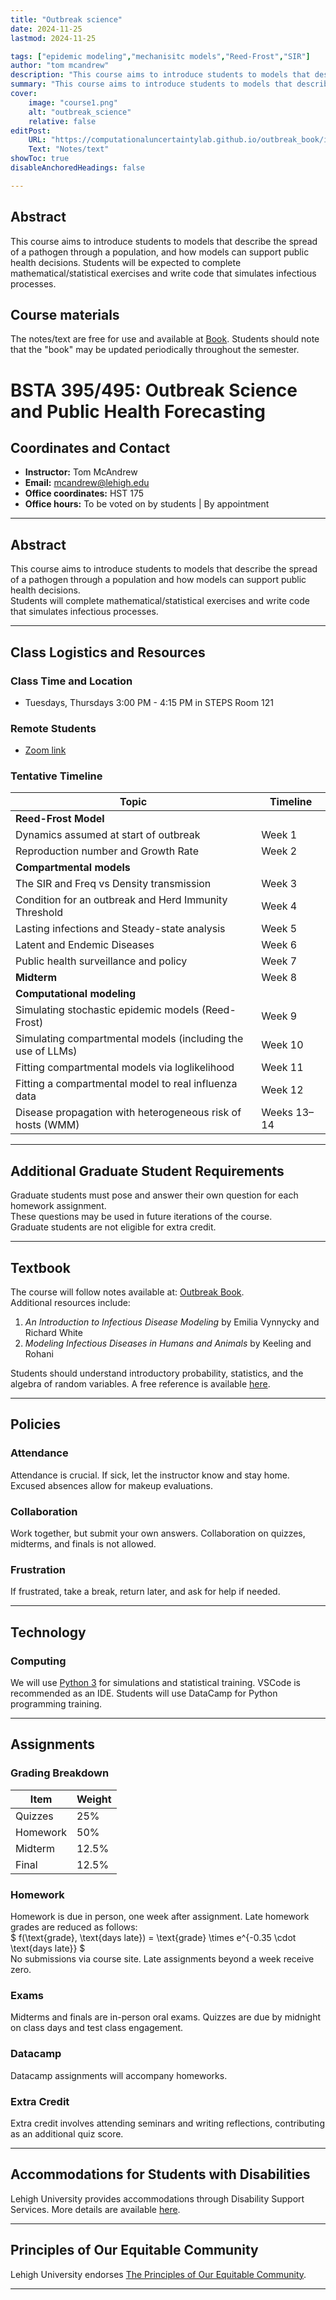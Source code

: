 ```yaml
---
title: "Outbreak science"
date: 2024-11-25
lastmod: 2024-11-25

tags: ["epidemic modeling","mechanisitc models","Reed-Frost","SIR"]
author: "tom mcandrew"
description: "This course aims to introduce students to models that describe the spread of a pathogen through a population, and how models can support public health decisions. Students will be expected to complete mathematical/statistical exercises and write code that simulates infectious processes." 
summary: "This course aims to introduce students to models that describe the spread of a pathogen through a population, and how models can support public health decisions. Students will be expected to complete mathematical/statistical exercises and write code that simulates infectious processes." 
cover:
    image: "course1.png"
    alt: "outbreak_science"
    relative: false
editPost:
    URL: "https://computationaluncertaintylab.github.io/outbreak_book/intro.html"
    Text: "Notes/text"
showToc: true
disableAnchoredHeadings: false

---
```


## Abstract
This course aims to introduce students to models that describe the spread of a pathogen through a population, and how models can support public health decisions. Students will be expected to complete mathematical/statistical exercises and write code that simulates infectious processes.

## Course materials
The notes/text are free for use and available at [Book](https://computationaluncertaintylab.github.io/outbreak_book/intro.html). 
Students should note that the "book" may be updated periodically throughout the semester. 



# BSTA 395/495: Outbreak Science and Public Health Forecasting

## Coordinates and Contact

- **Instructor:** Tom McAndrew  
- **Email:** [mcandrew@lehigh.edu](mailto:mcandrew@lehigh.edu)  
- **Office coordinates:** HST 175  
- **Office hours:** To be voted on by students | By appointment  

---

## Abstract

This course aims to introduce students to models that describe the spread of a pathogen through a population and how models can support public health decisions.  
Students will complete mathematical/statistical exercises and write code that simulates infectious processes.

---

## Class Logistics and Resources

### Class Time and Location  
- Tuesdays, Thursdays 3:00 PM - 4:15 PM in STEPS Room 121  

### Remote Students  
- [Zoom link](https://lehigh.zoom.us/j/3024413724?pwd=Q2ZyRmYvM2wwTVNneTA4QzBPU0RnUT09)

### Tentative Timeline  

| Topic                                                                 | Timeline      |
|----------------------------------------------------------------------|---------------|
| **Reed-Frost Model**                                                 |               |
| Dynamics assumed at start of outbreak                                | Week 1        |
| Reproduction number and Growth Rate                                  | Week 2        |
| **Compartmental models**                                             |               |
| The SIR and Freq vs Density transmission                             | Week 3        |
| Condition for an outbreak and Herd Immunity Threshold                | Week 4        |
| Lasting infections and Steady-state analysis                         | Week 5        |
| Latent and Endemic Diseases                                          | Week 6        |
| Public health surveillance and policy                                | Week 7        |
| **Midterm**                                                          | Week 8        |
| **Computational modeling**                                           |               |
| Simulating stochastic epidemic models (Reed-Frost)                   | Week 9        |
| Simulating compartmental models (including the use of LLMs)          | Week 10       |
| Fitting compartmental models via loglikelihood                       | Week 11       |
| Fitting a compartmental model to real influenza data                 | Week 12       |
| Disease propagation with heterogeneous risk of hosts (WMM)           | Weeks 13–14   |

---

## Additional Graduate Student Requirements

Graduate students must pose and answer their own question for each homework assignment.  
These questions may be used in future iterations of the course.  
Graduate students are not eligible for extra credit.

---

## Textbook  

The course will follow notes available at: [Outbreak Book](https://computationaluncertaintylab.github.io/outbreak_book/intro.html).  
Additional resources include:  
1. *An Introduction to Infectious Disease Modeling* by Emilia Vynnycky and Richard White  
2. *Modeling Infectious Diseases in Humans and Animals* by Keeling and Rohani  

Students should understand introductory probability, statistics, and the algebra of random variables. A free reference is available [here](https://github.com/tomcm39/2022S-BSTA001-Textbook/blob/main/phds.pdf).

---

## Policies  

### Attendance  
Attendance is crucial. If sick, let the instructor know and stay home. Excused absences allow for makeup evaluations.

### Collaboration  
Work together, but submit your own answers. Collaboration on quizzes, midterms, and finals is not allowed.

### Frustration  
If frustrated, take a break, return later, and ask for help if needed.

---

## Technology  

### Computing  
We will use [Python 3](https://www.python.org/) for simulations and statistical training. 
VSCode is recommended as an IDE.
Students will use DataCamp for Python programming training.

---

## Assignments  

### Grading Breakdown  

| Item         | Weight  |
|--------------|---------|
| Quizzes      | 25%     |
| Homework     | 50%     |
| Midterm      | 12.5%   |
| Final        | 12.5%   |

### Homework  
Homework is due in person, one week after assignment. Late homework grades are reduced as follows:  
$
f(\text{grade}, \text{days late}) = \text{grade} \times e^{-0.35 \cdot \text{days late}}
$  
No submissions via course site. Late assignments beyond a week receive zero.  

### Exams  
Midterms and finals are in-person oral exams. Quizzes are due by midnight on class days and test class engagement.  

### Datacamp  
Datacamp assignments will accompany homeworks.  

### Extra Credit  
Extra credit involves attending seminars and writing reflections, contributing as an additional quiz score.

---

## Accommodations for Students with Disabilities  
Lehigh University provides accommodations through Disability Support Services. More details are available [here](https://studentaffairs.lehigh.edu/disabilities).

---

## Principles of Our Equitable Community  
Lehigh University endorses [The Principles of Our Equitable Community](http://www.lehigh.edu/~inprv/initiatives/PrinciplesEquity_Sheet_v2_032212.pdf).  

---
